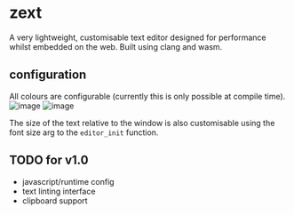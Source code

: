 # zext 
A very lightweight, customisable text editor designed for performance whilst embedded on the web. Built using clang and wasm. 

## configuration
All colours are configurable (currently this is only possible at compile time). 
![image](https://github.com/user-attachments/assets/4cac784c-50db-472a-995c-69b7600c88bc)
![image](https://github.com/user-attachments/assets/718e4c93-aae7-4220-96b0-cd910f7d8d3e)


The size of the text relative to the window is also customisable using the font size arg to the `editor_init` function.

## TODO for v1.0
- javascript/runtime config
- text linting interface
- clipboard support

